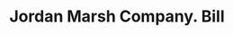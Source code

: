 ---
doi: 10.7916/D8PP0HR6
date_other: '1908'
date_other_textual: '1908'
form: printed ephemera
genre:
- Invoices
name:
- Jordan Marsh Company
object_in_context_url: https://biggert.cul.columbia.edu/items/view/ave_biggert_00410
subject_hierarchical_geographic:
- Boston, Massachusetts, United States
subject_name:
- Jordan Marsh Company
title: Jordan Marsh Company. Bill
sort_title: Jordan Marsh Company. Bill
call_number: ave_biggert_00410
coordinates:
- 42.35805555555556,-71.06361111111111
pid: ave_biggert_00410
identifiers: ave_biggert_00410
thumbnail: https://derivativo-2.library.columbia.edu/iiif/2/ldpd:344053/full/!256,256/0/native.jpg
permalink: /biggert/ave_biggert_00410/
layout: iiif-image-page
---